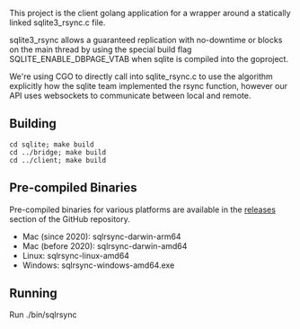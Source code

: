 This project is the client golang application for a wrapper around a statically linked sqlite3_rsync.c file.

sqlite3_rsync allows a guaranteed replication with no-downtime or blocks on the main thread by using the special
build flag SQLITE_ENABLE_DBPAGE_VTAB when sqlite is compiled into the goproject.

We're using CGO to directly call into sqlite_rsync.c to use the algorithm explicitly how the sqlite team
implemented the rsync function, however our API uses websockets to communicate between local and remote.

## Building

```
cd sqlite; make build
cd ../bridge; make build
cd ../client; make build
```

## Pre-compiled Binaries

Pre-compiled binaries for various platforms are available in the [releases](https://github.com/sqlrsync/client/releases) section of the GitHub repository.

* Mac (since 2020): sqlrsync-darwin-arm64
* Mac (before 2020): sqlrsync-darwin-amd64
* Linux: sqlrsync-linux-amd64
* Windows: sqlrsync-windows-amd64.exe

## Running

Run ./bin/sqlrsync <params>
